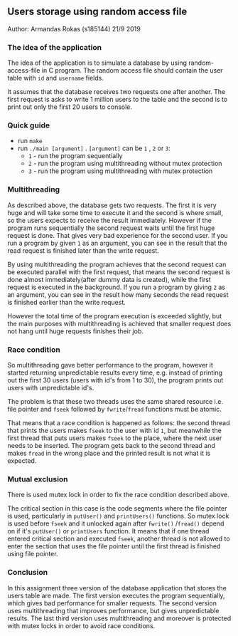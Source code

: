 ## Users storage using random access file

Author: Armandas Rokas (s185144)
21/9 2019


### The idea of the application

The idea of the application is to simulate a database by using random-access-file in C program. The random access file should contain the user table with `id` and `username` fields. 

It assumes that the database receives two requests one after another. The first request is asks to write 1 million users to the table and the second is to print out only the first 20 users to console. 

### Quick guide

- run `make`
- run `./main [argument]` .  `[argument]` can be `1` , `2` or `3`:
  - `1` - run the program sequentially
  - `2` - run the program using multithreading without mutex protection
  - `3` - run the program using multithreading with mutex protection

### Multithreading

As described above, the database gets two requests. The first it is very huge and will take some time to execute it and the second is where small, so the users expects to receive the result immediately. However if the program runs sequentially the second request waits until the first huge request is done. That gives very bad experience for the second user. If you run a program by given `1` as an argument, you can see in the result that the read request is finished later than the write request. 

By using multithreading the program achieves that the second request can be executed parallel with the first request, that means the second request is done almost immediately(after dummy data is created), while the first request is executed in the background. If you run a program by giving `2` as an argument, you can see in the result how many seconds the read request is finished earlier than the write request. 

However the total time of the program execution is exceeded slightly, but the main purposes with multithreading is achieved that smaller request does not hang until huge requests finishes their job.

### Race condition

So multithreading gave better performance to the program, however it started returning unpredictable results every time, e.g. instead of printing out the first 30 users (users with id's from 1 to 30), the program prints out users with unpredictable id's.

The problem is that these two threads uses the same shared resource i.e. file pointer and `fseek` followed by `fwrite`/`fread` functions must be atomic.  

That means that a race condition is happened as follows: the second thread that prints the users makes `fseek` to the user with id `1`, but meanwhile the first thread that puts users makes `fseek` to the place, where the next user needs to be inserted. The program gets back to the second thread and makes `fread` in the wrong place and the printed result is not what it is expected. 


### Mutual exclusion

There is used mutex lock in order to fix the race condition described above. 

The critical section in this case is the code segments where the file pointer is used, particularly in `putUser()` and `printUsers()` functions. So mutex lock is used before `fseek` and it unlocked again after `fwrite()` /`fread()` depend on if it's `putUser()` or `printUsers` function. It means that if one thread entered critical section and executed `fseek`, another thread is not allowed to enter the section that uses the file pointer until the first thread is finished using file pointer. 



### Conclusion

In this assignment three version of the database application that stores the users table are made. The first version executes the program sequentially, which gives bad performance for smaller requests. The second version uses multithreading that improves performance, but gives unpredictable results. The last third version uses multithreading and moreover is protected with mutex locks in order to avoid race conditions.  